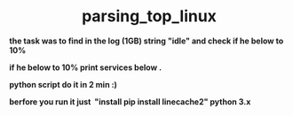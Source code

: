 <h1 style="text-align: center;"><strong>parsing_top_linux</strong></h1>
<p><strong>the task was to find in the log (1GB) string "idle" and check if he below to 10%</strong></p>
<p><strong>if he below to 10% print services below .</strong></p>
<p><strong> python script do it in 2 min :)&nbsp;</strong></p>
<p><strong>berfore you run it just&nbsp; "</strong><strong>install pip install linecache2" python 3.x</strong></p>
<p>&nbsp;</p>
